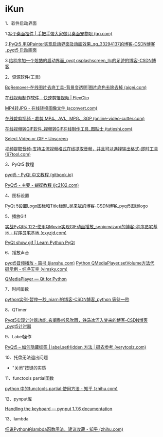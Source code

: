 # iKun

1、软件启动界面

1.[写个桌面挂件 | 手把手带大家做只桌面宠物呗 (qq.com)](https://mp.weixin.qq.com/s/4kOzdRXmrxzR88QcYYSFvQ)

2.[PyQt5 用QPainter实现启动界面及动画效果_qq_33294137的博客-CSDN博客_pyqt5 启动画面](https://blog.csdn.net/qq_33294137/article/details/85242449)

3.[给程序加一个炫酷的启动界面_pyqt qsplashscreen_llc的足迹的博客-CSDN博客](https://blog.csdn.net/this_is_id/article/details/88681276)

2、资源软件(工具)

[BgRemover-在线图片去底工具-背景变透明|图片底色去除去掉 (aigei.com)](https://www.aigei.com/bgremover/)

[在线视频制作软件 - 快速剪辑视频 | FlexClip](https://www.flexclip.com/cn/)

[MP4转JPG - 在线转换图像文件 (aconvert.com)](https://www.aconvert.com/cn/image/mp4-to-jpg/)

[在线裁剪视频 - 裁剪 MP4、AVI、MPG、3GP (online-video-cutter.com)](https://online-video-cutter.com/cn/)

[在线视频转GIF软件_视频转GIF在线制作工具_图贴士 (tutieshi.com)](https://www.tutieshi.com/video/)

[Select Video or GIF – Unscreen](https://www.unscreen.com/upload)

[视频提取音频-支持主流视频格式在线提取音频，并且可以选择输出格式-即时工具 (67tool.com)](https://www.67tool.com/audio/convert?to=mp3&type=getMp3)

3、PyQt5 教程

[pyqt5 - PyQt 中文教程 (gitbook.io)](https://maicss.gitbook.io/pyqt-chinese-tutoral/pyqt5)

[PyQt5 - 主要 - 蝴蝶教程 (jc2182.com)](https://www.jc2182.com/pyqt5/pyqt5-major-classes.html)

4、图标设置

[PyQt 5设置Logo图标和Title标题_吴来斌的博客-CSDN博客_pyqt5图标logo](https://blog.csdn.net/qq_24880013/article/details/89422078)

5、播放Gif

[实战PyQt5: 122-使用QMovie实现GIF动画播放_seniorwizard的博客-程序员宅基地 - 程序员宅基地 (cxyzjd.com)](https://www.cxyzjd.com/article/seniorwizard/111309653)

[PyQt show gif | Learn Python PyQt](https://pythonpyqt.com/pyqt-gif/)

6、播放声音

[pyqt5音频播放 - 简书 (jianshu.com)](https://www.jianshu.com/p/917b2ea7f719)
[Python QMediaPlayer.setVolume方法代码示例 - 纯净天空 (vimsky.com)](https://vimsky.com/examples/detail/python-ex-PyQt5.QtMultimedia-QMediaPlayer-setVolume-method.html)

[QMediaPlayer — Qt for Python](https://doc.qt.io/qtforpython-5/PySide2/QtMultimedia/QMediaPlayer.html#PySide2.QtMultimedia.PySide2.QtMultimedia.QMediaPlayer.durationChanged)

7、时间函数

[python实例-暂停一秒_niarni的博客-CSDN博客_python 等待一秒](https://blog.csdn.net/niarni/article/details/51782347)

8、QTimer

[Pyqt5实现计时器功能_夜阑卧听风吹雨，铁马冰河入梦来的博客-CSDN博客_pyqt5计时器](https://blog.csdn.net/lingxiyizhi_ljx/article/details/107297363)

9、Label操作

[PyQt5 – 如何隐藏标签 | label.setHidden 方法 | 码农参考 (verytoolz.com)](https://verytoolz.com/blog/4f00a57325/)

10、托盘无法退出问题

- "关闭"按键的实质

11、functools partial函数

[python 中的functools.partial 使用方法 - 知乎 (zhihu.com)](https://zhuanlan.zhihu.com/p/376012376)

12、pynput库

[Handling the keyboard — pynput 1.7.6 documentation](https://pynput.readthedocs.io/en/latest/keyboard.html)

13、lambda

[细说Python的lambda函数用法，建议收藏 - 知乎 (zhihu.com)](https://zhuanlan.zhihu.com/p/80960485)
